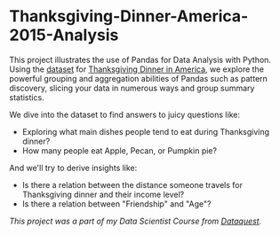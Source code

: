 # Thanksgiving-Dinner-America-2015-Analysis

This project illustrates the use of Pandas for Data Analysis with Python. Using the [dataset](https://github.com/fivethirtyeight/data/tree/master/thanksgiving-2015) for [Thanksgiving Dinner in America](https://fivethirtyeight.com/features/heres-what-your-part-of-america-eats-on-thanksgiving/), we explore the powerful grouping and aggregation abilities of Pandas such as pattern discovery, slicing your data in numerous ways and group summary statistics. 

We dive into the dataset to find answers to juicy questions like:
- Exploring what main dishes people tend to eat during Thanksgiving dinner?
- How many people eat Apple, Pecan, or Pumpkin pie?

And we'll try to derive insights like:
- Is there a relation between the distance someone travels for Thanksgiving dinner and their income level?
- Is there a relation between "Friendship" and "Age"?

*This project was a part of my Data Scientist Course from [Dataquest](https://www.dataquest.io/).*
